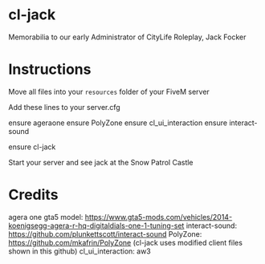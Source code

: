 # cl-jack
Memorabilia to our early Administrator of CityLife Roleplay, Jack Focker

# Instructions
Move all files into your `resources` folder of your FiveM server

Add these lines  to your server.cfg

ensure ageraone
ensure PolyZone
ensure cl_ui_interaction
ensure interact-sound

ensure cl-jack

Start your server and see jack at the Snow Patrol Castle

# Credits
agera one gta5 model: https://www.gta5-mods.com/vehicles/2014-koenigsegg-agera-r-hq-digitaldials-one-1-tuning-set
interact-sound: https://github.com/plunkettscott/interact-sound
PolyZone: https://github.com/mkafrin/PolyZone (cl-jack uses modified client files shown in this github)
cl_ui_interaction: aw3